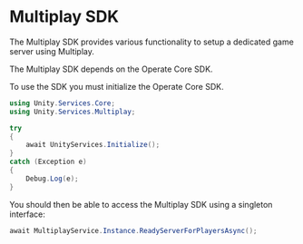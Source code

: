 # Multiplay SDK

The Multiplay SDK provides various functionality to setup a dedicated game server using Multiplay.

The Multiplay SDK depends on the Operate Core SDK.

To use the SDK you must initialize the Operate Core SDK.

```csharp
using Unity.Services.Core;
using Unity.Services.Multiplay;
```

```csharp
try
{
    await UnityServices.Initialize();
}
catch (Exception e)
{
    Debug.Log(e);
}
```

You should then be able to access the Multiplay SDK using a singleton interface:

```csharp
await MultiplayService.Instance.ReadyServerForPlayersAsync();
```